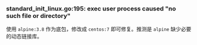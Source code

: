 ### standard_init_linux.go:195: exec user process caused "no such file or directory"

使用 `alpine:3.8` 作为底包，修改成 `centos:7` 即可修复。推测是 `alpine` 缺少必要的动态链接库。
